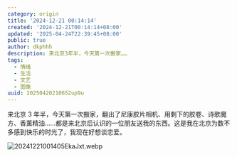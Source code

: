 ```yaml
---
category: origin
title: '2024-12-21 00:14:14'
created: '2024-12-21T00:14:14+08:00'
updated: '2025-04-24T22:39:45+08:00'
public: true
author: dkphhh
description: 来北京3年半，今天第一次搬家……
tags:
  - 情绪
  - 生活
  - 文艺
  - 图像
uuid: 20250420210652up9u
---
```


来北京 3 年半，今天第一次搬家，翻出了尼康胶片相机、用剩下的胶卷、诗歌魔方、香薰精油……都是来北京后认识的一位朋友送我的东西。这是我在北京为数不多感到快乐的时光了，我现在好想谈恋爱。

![20241221001405EkaJxt.webp](https://img.dkphhh.me/20241221001405EkaJxt.webp)
